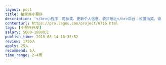 ```yaml
---                
layout: post       
title: 抽奖类小程序           
description: '</br>小程序：可抽奖、更新个人信息、收货地址</br>后台：设置抽奖、设置奖品、自动开奖、发货、填写物流单号</br>'     
contenturl: https://pro.lagou.com/project/6716.html      
tags: [小程序开发]            
salary: 5000-10000元          
publish_time: 2018-03-14 10:35:52         
review: 1756人                   
apply: 25人                   
recommend: 5人                   
time_range: 2-4周              
---                 
```

